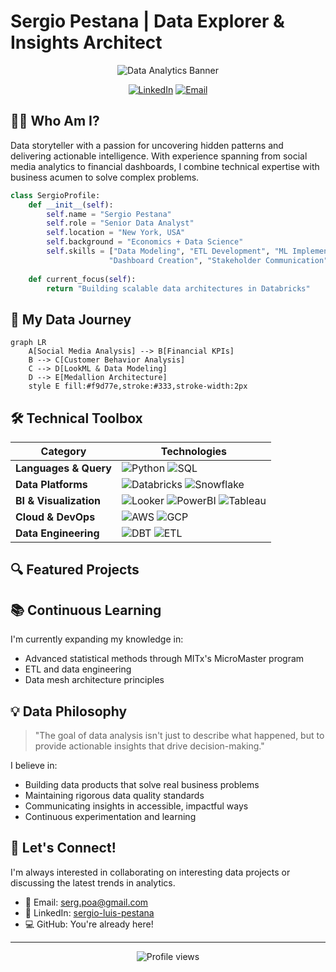 # Sergio Pestana | Data Explorer & Insights Architect

<div align="center">
  
  ![Data Analytics Banner](https://img.shields.io/badge/DATA%20ANALYST-Transforming%20Data%20Into%20Insights-blue?style=for-the-badge)
  
  [![LinkedIn](https://img.shields.io/badge/LinkedIn-Connect-0077B5?style=flat-square&logo=linkedin)](https://www.linkedin.com/in/sergio-luis-pestana/)
  [![Email](https://img.shields.io/badge/Email-Contact-D14836?style=flat-square&logo=gmail)](mailto:serg.poa@gmail.com)
  
</div>

## 👨‍💻 Who Am I?

Data storyteller with a passion for uncovering hidden patterns and delivering actionable intelligence. With experience spanning from social media analytics to financial dashboards, I combine technical expertise with business acumen to solve complex problems.

```python
class SergioProfile:
    def __init__(self):
        self.name = "Sergio Pestana"
        self.role = "Senior Data Analyst"
        self.location = "New York, USA"
        self.background = "Economics + Data Science"
        self.skills = ["Data Modeling", "ETL Development", "ML Implementation", 
                      "Dashboard Creation", "Stakeholder Communication"]
        
    def current_focus(self):
        return "Building scalable data architectures in Databricks"
```

## 🚀 My Data Journey

```mermaid
graph LR
    A[Social Media Analysis] --> B[Financial KPIs]
    B --> C[Customer Behavior Analysis]
    C --> D[LookML & Data Modeling]
    D --> E[Medallion Architecture]
    style E fill:#f9d77e,stroke:#333,stroke-width:2px
```

## 🛠️ Technical Toolbox

<div align="center">
  
  | Category | Technologies |
  |----------|--------------|
  | **Languages & Query** | ![Python](https://img.shields.io/badge/Python-3776AB?style=flat-square&logo=python&logoColor=white) ![SQL](https://img.shields.io/badge/SQL-4479A1?style=flat-square&logo=postgresql&logoColor=white) |
  | **Data Platforms** | ![Databricks](https://img.shields.io/badge/Databricks-FF3621?style=flat-square&logo=databricks&logoColor=white) ![Snowflake](https://img.shields.io/badge/Snowflake-29B5E8?style=flat-square&logo=snowflake&logoColor=white) |
  | **BI & Visualization** | ![Looker](https://img.shields.io/badge/Looker-4285F4?style=flat-square&logo=looker&logoColor=white) ![PowerBI](https://img.shields.io/badge/PowerBI-F2C811?style=flat-square&logo=powerbi&logoColor=black) ![Tableau](https://img.shields.io/badge/Tableau-E97627?style=flat-square&logo=tableau&logoColor=white) |
  | **Cloud & DevOps** | ![AWS](https://img.shields.io/badge/AWS-232F3E?style=flat-square&logo=amazon-aws&logoColor=white) ![GCP](https://img.shields.io/badge/GCP-4285F4?style=flat-square&logo=google-cloud&logoColor=white) |
  | **Data Engineering** | ![DBT](https://img.shields.io/badge/dbt-FF694B?style=flat-square&logo=dbt&logoColor=white) ![ETL](https://img.shields.io/badge/ETL-025E8C?style=flat-square&logo=apache-airflow&logoColor=white) |
  
</div>

## 🔍 Featured Projects



## 📚 Continuous Learning

I'm currently expanding my knowledge in:
- Advanced statistical methods through MITx's MicroMaster program
- ETL and data engineering
- Data mesh architecture principles

## 💡 Data Philosophy

> "The goal of data analysis isn't just to describe what happened, but to provide actionable insights that drive decision-making."

I believe in:
- Building data products that solve real business problems
- Maintaining rigorous data quality standards
- Communicating insights in accessible, impactful ways
- Continuous experimentation and learning

## 🤝 Let's Connect!

I'm always interested in collaborating on interesting data projects or discussing the latest trends in analytics.

- 📧 Email: [serg.poa@gmail.com](mailto:serg.poa@gmail.com)
- 🔗 LinkedIn: [sergio-luis-pestana](https://www.linkedin.com/in/sergio-luis-pestana/)
- 💻 GitHub: You're already here!

---

<div align="center">
  <img src="https://komarev.com/ghpvc/?username=sergio-pestana&color=blue" alt="Profile views" />
</div>
